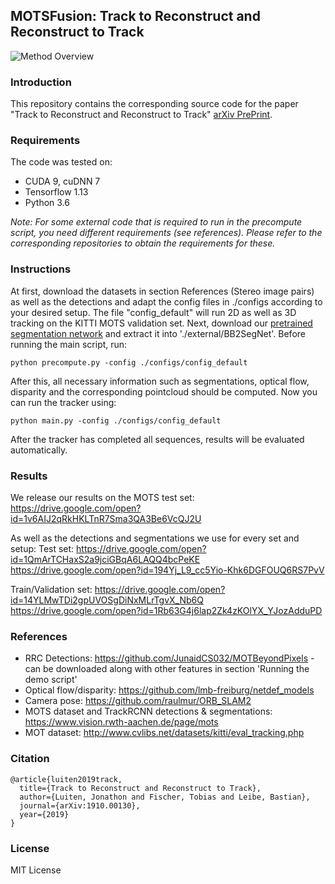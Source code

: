 ## MOTSFusion: Track to Reconstruct and Reconstruct to Track
![Method Overview](https://github.com/tobiasfshr/MOTSFusion/blob/master/imgs/overview.png)

### Introduction

This repository contains the corresponding source code for the paper "Track to Reconstruct and Reconstruct to Track" [arXiv PrePrint](http://arxiv.org/abs/1910.00130).

### Requirements
The code was tested on:
- CUDA 9, cuDNN 7
- Tensorflow 1.13
- Python 3.6

*Note: For some external code that is required to run in the precompute script, you need different requirements (see references). Please refer to the corresponding repositories to obtain the requirements for these.*

### Instructions

At first, download the datasets in section References (Stereo image pairs) as well as the detections and adapt the config files in ./configs according to your desired setup. The file "config_default" will run 2D as well as 3D tracking on the KITTI MOTS validation set. Next, download our [pretrained segmentation network](https://drive.google.com/open?id=1Jj3VpAo7WJ-8Tvr7M3XLTA2WrUivvvNA) and extract it into './external/BB2SegNet'. Before running the main script, run:
```
python precompute.py -config ./configs/config_default
```

After this, all necessary information such as segmentations, optical flow, disparity and the corresponding pointcloud should be computed. Now you can run the tracker using:

```
python main.py -config ./configs/config_default
```
After the tracker has completed all sequences, results will be evaluated automatically.

### Results
We release our results on the MOTS test set:
https://drive.google.com/open?id=1v6AIJ2qRkHKLTnR7Sma3QA3Be6VcQJ2U

As well as the detections and segmentations we use for every set and setup:
Test set:
https://drive.google.com/open?id=1QmArTCHaxS2a9jciGBqA6LAQQ4bcPeKE
https://drive.google.com/open?id=194Yj_L9_cc5Yio-Khk6DGFOUQ6RS7PvV

Train/Validation set:
https://drive.google.com/open?id=14YLMwTDi2gpUVOSgDiNxMLrTgvX_Nb6Q
https://drive.google.com/open?id=1Rb63G4j6lap2Zk4zKOlYX_YJozAdduPD

### References
- RRC Detections: https://github.com/JunaidCS032/MOTBeyondPixels - can be downloaded along with other features in section 'Running the demo script'
- Optical flow/disparity: https://github.com/lmb-freiburg/netdef_models
- Camera pose: https://github.com/raulmur/ORB_SLAM2
- MOTS dataset and TrackRCNN detections & segmentations: https://www.vision.rwth-aachen.de/page/mots
- MOT dataset: http://www.cvlibs.net/datasets/kitti/eval_tracking.php

### Citation
```
@article{luiten2019track,
  title={Track to Reconstruct and Reconstruct to Track},
  author={Luiten, Jonathon and Fischer, Tobias and Leibe, Bastian},
  journal={arXiv:1910.00130},
  year={2019}
}
```
### License
MIT License
